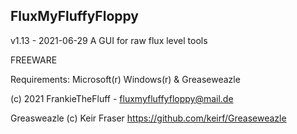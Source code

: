 FluxMyFluffyFloppy
----------------------------------------
v1.13 - 2021-06-29
A GUI for raw flux level tools

FREEWARE

Requirements: Microsoft(r) Windows(r) & Greaseweazle

(c) 2021 FrankieTheFluff - fluxmyfluffyfloppy@mail.de

Greasweazle (c) Keir Fraser
https://github.com/keirf/Greaseweazle
